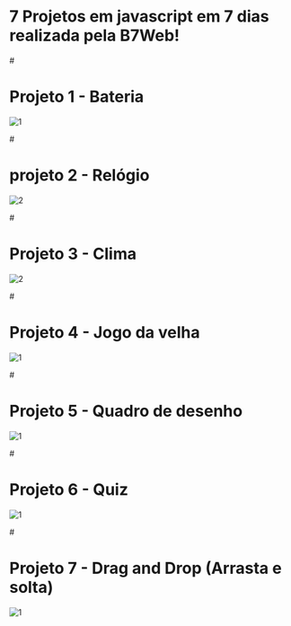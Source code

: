 <h1><strong>7 Projetos em javascript em 7 dias realizada pela B7Web!</h1></strong>


#<h1>Projeto 1 - Bateria</h1>
![1](https://user-images.githubusercontent.com/63603331/137951641-973c5450-1121-4e96-b0d9-dec6c13fab22.PNG)

#<h1>projeto 2 - Relógio</h1>
![2](https://user-images.githubusercontent.com/63603331/137951695-13fb03cf-728b-4ece-b254-321de6f7f08c.PNG)

#<h1>Projeto 3 - Clima</h1>
![2](https://user-images.githubusercontent.com/63603331/137962284-18c8b625-99aa-4b61-909f-31fd086ce4f9.PNG)

#<h1>Projeto 4 - Jogo da velha</h1>
![1](https://user-images.githubusercontent.com/63603331/138146476-1c4dcbdc-7ce4-4933-a9df-f72f563ad896.PNG)

#<h1>Projeto 5 - Quadro de desenho</h1>
![1](https://user-images.githubusercontent.com/63603331/138153548-dcff3fdf-8ee1-4dd5-8932-1a9003cc4c2b.PNG)

#<h1>Projeto 6 - Quiz</h1>
![1](https://user-images.githubusercontent.com/63603331/138309146-c2a5b0cb-5a1b-42bb-bfd2-df85733d6ddb.PNG)

#<h1>Projeto 7 - Drag and Drop (Arrasta e solta)</h1>
![1](https://user-images.githubusercontent.com/63603331/138491891-c39b32f1-2633-4909-bbb5-92dc0b3fea26.PNG)
